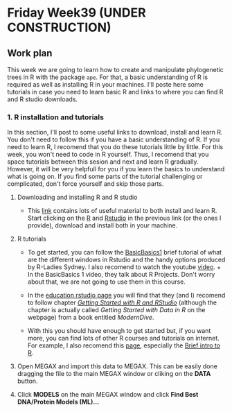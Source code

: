 # Friday Week39 (UNDER CONSTRUCTION)

## Work plan


This week we are going to learn how to create and manipulate phylogenetic trees in R with the package `ape`. For that, a basic understanding of R is required as well as installing R in your machines. I'll poste here some tutorials in case you need to learn basic R and links to where you can find R and R studio downloads. 

### 1. R installation and tutorials

In this section, I'll post to some useful links to download, install and learn R. You don't need to follow this if you have a basic understanding of R. If you need to learn R, I recomend that you do these tutorials little by little. For this week, you won't need to code in R yourself. Thus, I recomend that you space tutorials between this sesion and next and learn R gradually. However, it will be very helpfull for you if you learn the basics to understand what is going on. If you find some parts of the tutorial challenging or complicated, don't force yourself and skip those parts.

1. Downloading and installing R and R studio

    - This [link](https://education.rstudio.com/learn/beginner/) contains lots of useful material to both install and learn R. Start clicking on the [R](https://cloud.r-project.org) and [Rstudio](https://rstudio.com/products/rstudio/download/) in the previous link (or the ones I provide), download and install both in your machine. 

2. R tutorials

    - To get started, you can follow the [BasicBasics1](https://rladiessydney.org/courses/ryouwithme/01-basicbasics-1/) brief tutorial of what are the different windows in Rstudio and the handy options produced by R-Ladies Sydney. I also recomend to watch the youtube [video](https://youtu.be/kfcX5DEMAp4).
           + In the BasicBasics 1 video, they talk about R Projects. Don't worry about that, we are not going to use them in this course. 
    
   - In the [education rstudio page](https://education.rstudio.com/learn/beginner/) you will find that they (and I) recomend to follow chapter [*Getting Started with R and RStudio*](https://moderndive.netlify.app/1-5-conclusion.html) (although the chapter is actually called *Getting Started with Data in R* on the webpage) from a book entitled *ModernDive*.

   - With this you should have enough to get started but, if you want more, you can find lots of other R courses and tutorials on internet. For example, I also recomend this [page](https://whitlockschluter.zoology.ubc.ca/r-code), especially the [Brief intro to R](https://whitlockschluter.zoology.ubc.ca/r-code/intror). 

2. Open MEGAX and import this data to MEGAX. This can be easily done dragging the file to the main MEGAX window or cliking on the **DATA** button. 
3. Click **MODELS** on the main MEGAX window and click **Find Best DNA/Protein Models (ML)...**
